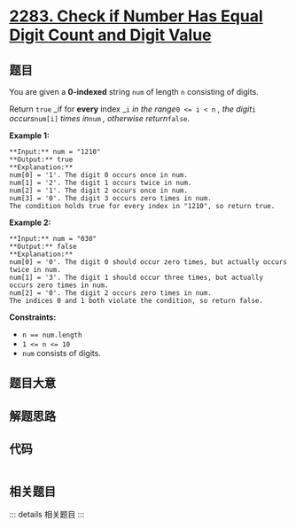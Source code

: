 # [2283. Check if Number Has Equal Digit Count and Digit Value](https://leetcode.com/problems/check-if-number-has-equal-digit-count-and-digit-value)

## 题目

You are given a **0-indexed** string `num` of length `n` consisting of digits.

Return `true` _if for **every** index _`i` _in the range_`0 <= i < n` _, the
digit_`i` _occurs_`num[i]` _times in_`num` _, otherwise return_`false`.



**Example 1:**

    
    
    **Input:** num = "1210"
    **Output:** true
    **Explanation:**
    num[0] = '1'. The digit 0 occurs once in num.
    num[1] = '2'. The digit 1 occurs twice in num.
    num[2] = '1'. The digit 2 occurs once in num.
    num[3] = '0'. The digit 3 occurs zero times in num.
    The condition holds true for every index in "1210", so return true.
    

**Example 2:**

    
    
    **Input:** num = "030"
    **Output:** false
    **Explanation:**
    num[0] = '0'. The digit 0 should occur zero times, but actually occurs twice in num.
    num[1] = '3'. The digit 1 should occur three times, but actually occurs zero times in num.
    num[2] = '0'. The digit 2 occurs zero times in num.
    The indices 0 and 1 both violate the condition, so return false.
    



**Constraints:**

  * `n == num.length`
  * `1 <= n <= 10`
  * `num` consists of digits.


## 题目大意

## 解题思路

## 代码

```javascript

```

## 相关题目

::: details 相关题目
:::
